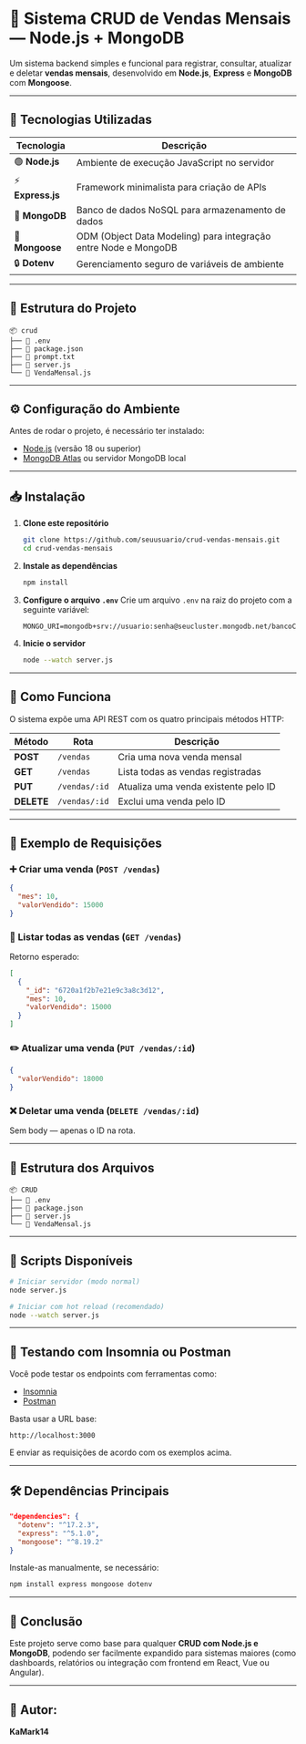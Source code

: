 # 💼 Sistema CRUD de Vendas Mensais — Node.js + MongoDB

Um sistema backend simples e funcional para registrar, consultar, atualizar e deletar **vendas mensais**, desenvolvido em **Node.js**, **Express** e **MongoDB** com **Mongoose**.

---

## 🚀 Tecnologias Utilizadas

| Tecnologia | Descrição |
|-------------|------------|
| 🟢 **Node.js** | Ambiente de execução JavaScript no servidor |
| ⚡ **Express.js** | Framework minimalista para criação de APIs |
| 🍃 **MongoDB** | Banco de dados NoSQL para armazenamento de dados |
| 🔗 **Mongoose** | ODM (Object Data Modeling) para integração entre Node e MongoDB |
| 🔒 **Dotenv** | Gerenciamento seguro de variáveis de ambiente |

---

## 📂 Estrutura do Projeto

```
📦 crud
├── 📄 .env
├── 📄 package.json
├── 📄 prompt.txt
├── 📄 server.js
└── 📄 VendaMensal.js
```

---

## ⚙️ Configuração do Ambiente

Antes de rodar o projeto, é necessário ter instalado:

- [Node.js](https://nodejs.org) (versão 18 ou superior)
- [MongoDB Atlas](https://www.mongodb.com/cloud/atlas) ou servidor MongoDB local

---

## 📥 Instalação

1. **Clone este repositório**
   ```bash
   git clone https://github.com/seuusuario/crud-vendas-mensais.git
   cd crud-vendas-mensais
   ```

2. **Instale as dependências**
   ```bash
   npm install
   ```

3. **Configure o arquivo `.env`**
   Crie um arquivo `.env` na raiz do projeto com a seguinte variável:

   ```env
   MONGO_URI=mongodb+srv://usuario:senha@seucluster.mongodb.net/bancoCRUD
   ```

4. **Inicie o servidor**
   ```bash
   node --watch server.js
   ```

---

## 🧠 Como Funciona

O sistema expõe uma API REST com os quatro principais métodos HTTP:

| Método | Rota | Descrição |
|--------|------|-----------|
| **POST** | `/vendas` | Cria uma nova venda mensal |
| **GET** | `/vendas` | Lista todas as vendas registradas |
| **PUT** | `/vendas/:id` | Atualiza uma venda existente pelo ID |
| **DELETE** | `/vendas/:id` | Exclui uma venda pelo ID |

---

## 📘 Exemplo de Requisições

### ➕ Criar uma venda (`POST /vendas`)

```json
{
  "mes": 10,
  "valorVendido": 15000
}
```

### 📄 Listar todas as vendas (`GET /vendas`)

Retorno esperado:
```json
[
  {
    "_id": "6720a1f2b7e21e9c3a8c3d12",
    "mes": 10,
    "valorVendido": 15000
  }
]
```

### ✏️ Atualizar uma venda (`PUT /vendas/:id`)

```json
{
  "valorVendido": 18000
}
```

### ❌ Deletar uma venda (`DELETE /vendas/:id`)

Sem body — apenas o ID na rota.

---

## 🧩 Estrutura dos Arquivos

```
📦 CRUD
├── 📄 .env
├── 📄 package.json
├── 📄 server.js
└── 📄 VendaMensal.js
```

---

## 🧰 Scripts Disponíveis

```bash
# Iniciar servidor (modo normal)
node server.js

# Iniciar com hot reload (recomendado)
node --watch server.js
```

---

## 📡 Testando com Insomnia ou Postman

Você pode testar os endpoints com ferramentas como:
- [Insomnia](https://insomnia.rest/)
- [Postman](https://www.postman.com/)

Basta usar a URL base:
```
http://localhost:3000
```
E enviar as requisições de acordo com os exemplos acima.

---

## 🛠 Dependências Principais

```json
"dependencies": {
  "dotenv": "^17.2.3",
  "express": "^5.1.0",
  "mongoose": "^8.19.2"
}
```

Instale-as manualmente, se necessário:
```bash
npm install express mongoose dotenv
```

---

## 🏁 Conclusão

Este projeto serve como base para qualquer **CRUD com Node.js e MongoDB**, podendo ser facilmente expandido para sistemas maiores (como dashboards, relatórios ou integração com frontend em React, Vue ou Angular).

---

## 💬 Autor:

**KaMark14**  
